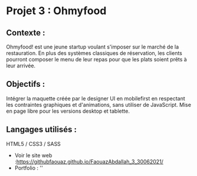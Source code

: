 # Projet 3 : Ohmyfood

## Contexte :

Ohmyfood! est une jeune startup voulant s'imposer sur le marché de la restauration. En plus des systèmes classiques de réservation, les clients pourront composer le menu de leur repas pour que les plats soient prêts à leur arrivée.

## Objectifs :

Intégrer la maquette créée par le designer UI en mobilefirst en respectant les contraintes graphiques et d'animations, sans utiliser de JavaScript. Mise en page libre pour les versions desktop et tablette.

## Langages utilisés :

HTML5 / CSS3 / SASS

- Voir le site web :https://githubfaouaz.github.io/FaouazAbdallah_3_30062021/
- Portfolio : ''
